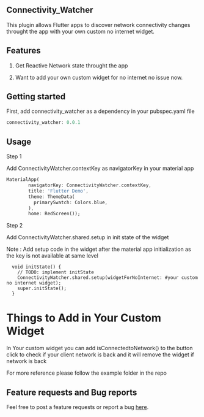 

## Connectivity_Watcher

This plugin allows Flutter apps to discover network connectivity changes throught the app with your own custom no internet widget.


## Features

1. Get Reactive Network state throught the app

2. Want to add your own custom widget for no internet no issue now.



## Getting started
First, add connectivity_watcher as a dependency in your pubspec.yaml file
```dart
connectivity_watcher: 0.0.1
```

## Usage

Step 1

Add ConnectivityWatcher.contextKey as navigatorKey in your material app
```dart
MaterialApp(
        navigatorKey: ConnectivityWatcher.contextKey,
        title: 'Flutter Demo',
        theme: ThemeData(
          primarySwatch: Colors.blue,
        ),
        home: RedScreen());
```

Step 2 

Add ConnectivityWatcher.shared.setup in init state of the widget 

Note :
Add setup code in the widget after the material app initialization as the key is not available at same level 

```
  void initState() {
    // TODO: implement initState
    ConnectivityWatcher.shared.setup(widgetForNoInternet: #your custom no internet widget);
    super.initState();
  }
```

# Things to Add in Your Custom Widget 

In Your custom widget you can add isConnectedtoNetwork() to the button click to check if your client network is back and it will remove the widget if network is back



For more reference please follow the example folder in the repo


## Feature requests and Bug reports

Feel free to post a feature requests or report a bug [here](https://github.com/Oauth-Celestial/Connectivity_Watcher/issues).

